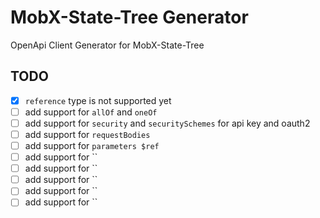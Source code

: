 # MobX-State-Tree Generator

OpenApi Client Generator for MobX-State-Tree

## TODO

- [x] `reference` type is not supported yet
- [ ] add support for `allOf` and `oneOf`
- [ ] add support for `security` and `securitySchemes` for api key and oauth2
- [ ] add support for `requestBodies`
- [ ] add support for `parameters $ref`
- [ ] add support for ``
- [ ] add support for ``
- [ ] add support for ``
- [ ] add support for ``
- [ ] add support for ``
